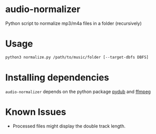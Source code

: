 # audio-normalizer
Python script to normalize mp3/m4a files in a folder (recursively)

# Usage
```bash
python3 normalize.py /path/to/music/folder [--target-dbfs DBFS] 
```

# Installing dependencies
`audio-normalizer` depends on the python package [pydub](https://github.com/jiaaro/pydub?tab=readme-ov-file#installation) and [ffmpeg](https://github.com/jiaaro/pydub?tab=readme-ov-file#getting-ffmpeg-set-up)

# Known Issues
- Processed files might display the double track length.

